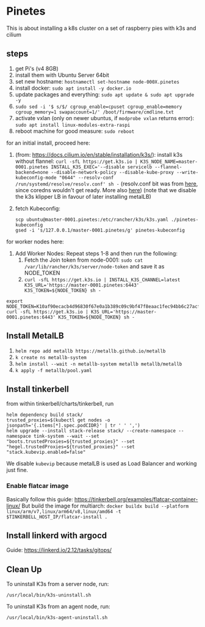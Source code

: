 # Pinetes

This is about installing a k8s cluster on a set of raspberry pies with k3s and cilium

## steps

1. get Pi's (v4 8GB)
2. install them with Ubuntu Server 64bit
3. set new hostname: `hostnamectl set-hostname node-000X.pinetes`
3. install docker: `sudo apt install -y docker.io`
4. update packages and everything: `sudo apt update & sudo apt upgrade -y`
6. `sudo sed -i '$ s/$/ cgroup_enable=cpuset cgroup_enable=memory cgroup_memory=1 swapaccount=1/' /boot/firmware/cmdline.txt`
7. activate vxlan (only on newer ubuntus, if `modprobe vxlan` returns error): `sudo apt install linux-modules-extra-raspi`
8. reboot machine for good measure: `sudo reboot`

for an initial install, proceed here:
1. (from: https://docs.cilium.io/en/stable/installation/k3s/): install k3s without flannel: `curl -sfL https://get.k3s.io | K3S_NODE_NAME=master-0001.pinetes INSTALL_K3S_EXEC='--disable servicelb --flannel-backend=none --disable-network-policy --disable-kube-proxy --write-kubeconfig-mode "0644" --resolv-conf /run/systemd/resolve/resolv.conf' sh -`
(resolv.conf bit was from [here](https://github.com/k3s-io/k3s/issues/4087#issuecomment-929374460), since coredns wouldn't get ready. More also [here](https://github.com/coredns/coredns/blob/master/plugin/loop/README.md#troubleshooting-loops-in-kubernetes-clusters))
(note that we disable the k3s klipper LB in favour of later installing metalLB)

2. fetch Kubeconfig:
    ```shell
    scp ubuntu@master-0001.pinetes:/etc/rancher/k3s/k3s.yaml ./pinetes-kubeconfig
    gsed -i 's/127.0.0.1/master-0001.pinetes/g' pinetes-kubeconfig
    ```

for worker nodes here:
1. Add Worker Nodes: Repeat steps 1-8 and then run the following:
   1. Fetch the Join token from node-0001: `sudo cat /var/lib/rancher/k3s/server/node-token` and save it as NODE_TOKEN
   2. `curl -sfL https://get.k3s.io | INSTALL_K3S_CHANNEL=latest K3S_URL='https://master-0001.pinetes:6443' K3S_TOKEN=${NODE_TOKEN} sh -`
```
export NODE_TOKEN=K10af90ecacb4d96830f67e0a1b389c09c9bf47f8eaac1fec94bb6c27acf09ba44b::server:b8369c2bb4e5c75a28da75a778f1cc0b
curl -sfL https://get.k3s.io | K3S_URL='https://master-0001.pinetes:6443' K3S_TOKEN=${NODE_TOKEN} sh -
```
## Install MetalLB

1. `helm repo add metallb https://metallb.github.io/metallb`
2. `k create ns metallb-system`
3. `helm install --wait -n metallb-system metallb metallb/metallb`
4. `k apply -f metallb/pool.yaml`

## Install tinkerbell

from within tinkerbell/charts/tinkerbell, run

```shell
helm dependency build stack/
trusted_proxies=$(kubectl get nodes -o jsonpath='{.items[*].spec.podCIDR}' | tr ' ' ',')
helm upgrade --install stack-release stack/ --create-namespace --namespace tink-system --wait --set "boots.trustedProxies=${trusted_proxies}" --set "hegel.trustedProxies=${trusted_proxies}" --set "stack.kubevip.enabled=false"
```

We disable `kubevip` because metalLB is used as Load Balancer and working just fine.

### Enable flatcar image

Basically follow this guide: https://tinkerbell.org/examples/flatcar-container-linux/
But build the image for multiarch:
`docker buildx build --platform linux/arm/v7,linux/arm64/v8,linux/amd64 -t $TINKERBELL_HOST_IP/flatcar-install .`

## Install linkerd with argocd

Guide: <https://linkerd.io/2.12/tasks/gitops/>

## Clean Up

To uninstall K3s from a server node, run:

`/usr/local/bin/k3s-uninstall.sh`

To uninstall K3s from an agent node, run:

`/usr/local/bin/k3s-agent-uninstall.sh`